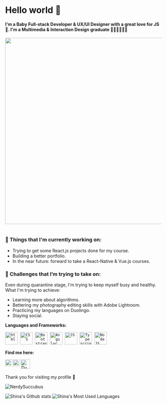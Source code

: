 # Hello world 👋 

#### I'm a Baby Full-stack Developer & UX/UI Designer with a great love for JS 💖. I'm a Multimedia & Interaction Design graduate 👩🏻‍💻👩🏻‍🎓 &nbsp;

<p align="left" >
<img src="https://i1.wp.com/nerdmacia.cl/wp-content/uploads/2019/12/hackerman-by-shiiftyshift-dan31sc-1280x600.png" width="600" /> </br>
&nbsp;
</p>

### 💼  Things that I'm currently working on: 
* Trying to get some React.js projects done for my course.
* Building a better portfolio. 
* In the near future: forward to take a React-Native & Vue.js courses. 


### 🌱 Challenges that I’m trying to take on:
Even during quarantine stage, I'm trying to keep myself busy and healthy. What I'm trying to achieve:  

* Learning more about algorithms. 
* Bettering my photography editing skills with Adobe Lightroom.
* Practicing my languages on Duolingo. 
* Staying social.


 
 **Languages and Frameworks:**
<p align="left">
  <code><img src="https://cdn.worldvectorlogo.com/logos/html-5.svg" alt="html" width="40" height="40"/></code>&nbsp;
  <code><img src="https://cdn.worldvectorlogo.com/logos/css3.svg" alt="CSS" width="40" height="40" /></code>&nbsp;
  <code><img src="https://cdn.worldvectorlogo.com/logos/bootstrap-4.svg" alt="Bootstrap" width="40" height="40" /></code>&nbsp;
  <code><img src="https://cdn.worldvectorlogo.com/logos/angular-icon-1.svg" alt="Angular" width="40" height="40" /></code>&nbsp;
  <code><img src="https://github.com/abranhe/programming-languages-logos/blob/master/src/javascript/javascript_48x48.png" alt="JS" width="40" height="40" /></code>&nbsp;
  <code><img src="https://github.com/abranhe/programming-languages-logos/blob/master/src/typescript/typescript_48x48.png" alt="Typescript" width="40" height="40" /></code>&nbsp;
  <code><img src="https://cdn.worldvectorlogo.com/logos/node-js-logo.svg" alt="NodeJS" width="40" height="40" /></code>&nbsp;
   </p>

**Find me here:**
<p align="left">
<a href="https://www.linkedin.com/in/CarolinaMartinWeb/">
  <img align="left" alt="Linkdein" width="22px" src="https://cdn.jsdelivr.net/npm/simple-icons@v3/icons/linkedin.svg" />
</a>
<a href="https://www.hackerrank.com/NerdySuccubus">
  <img align="left" alt="Hackerrank" width="22px" src="https://cdn.jsdelivr.net/npm/simple-icons@v3/icons/hackerrank.svg" />
</a>
<a href="https://www.duolingo.com/profile/NerdySuccubus">
  <img align="left" alt="Duolingo" width="30px" src="https://pm.uokpl.rs/fpng/s/396-3960723_how-to-share.png" />
</a>
<br /> &nbsp;&nbsp;
</p>


Thank you for visiting my profile 💖 

<img src="https://komarev.com/ghpvc/?username=NerdySuccubus" alt="NerdySuccubus" />

![Shina's Github stats](https://github-readme-stats.vercel.app/api?username=NerdySuccubus&show_icons=true&theme=radical&line_height=33)
![Shina's Most Used Languages](https://github-readme-stats.vercel.app/api/top-langs/?username=NerdySuccubus&hide_langs_below=.25&theme=radical)  
